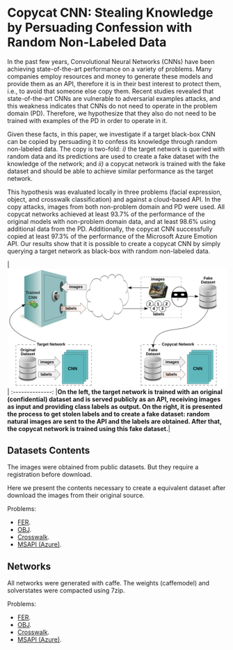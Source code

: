 # Copycat CNN: Stealing Knowledge by Persuading Confession with Random Non-Labeled Data

In the past few years, Convolutional Neural Networks (CNNs) have been achieving state-of-the-art performance on a variety of problems. Many companies employ resources and money to generate these models and provide them as an API, therefore it is in their best interest to protect them, i.e., to avoid that someone else copy them. Recent studies revealed that state-of-the-art CNNs are vulnerable to adversarial examples attacks, and this weakness indicates that CNNs do not need to operate in the problem domain (PD). Therefore, we hypothesize that they also do not need to be trained with examples of the PD in order to operate in it.

Given these facts, in this paper, we investigate if a target black-box CNN can be copied by persuading it to confess its knowledge through random non-labeled data. The copy is two-fold: *i)* the target network is queried with random data and its predictions are used to create a fake dataset with the knowledge of the network; and *ii)* a copycat network is trained with the fake dataset and should be able to achieve similar performance as the target network.

This hypothesis was evaluated locally in three problems (facial expression, object, and crosswalk classification) and against a cloud-based API. In the copy attacks, images from both non-problem domain and PD were used. All copycat networks achieved at least $93.7\%$ of the performance of the original models with non-problem domain data, and at least $98.6\%$ using additional data from the PD. Additionally, the copycat CNN successfully copied at least $97.3\%$ of the performance of the Microsoft Azure Emotion API. Our results show that it is possible to create a copycat CNN by simply querying a target network as black-box with random non-labeled data.

|![Copycat](copycat.svg)|
:--------------:
|**On the left, the target network is trained with an original (confidential) dataset and is served publicly as an API, receiving images as input and providing class labels as output. On the right, it is presented the process to get stolen labels and to create a fake dataset: random natural images are sent to the API and the labels are obtained. After that, the copycat network is trained using this fake dataset.**|

## Datasets Contents
The images were obtained from public datasets. But they require a registration before download. 

Here we present the contents necessary to create a equivalent dataset after download the images from their original source.

Problems:
- [FER](Dataset-Contents/FER).
- [OBJ](Dataset-Contents/OBJ). 
- [Crosswalk](Dataset-Contents/Crosswalk). 
- [MSAPI (Azure)](Dataset-Contents/Azure).

## Networks
All networks were generated with caffe. The weights (caffemodel) and solverstates were compacted using 7zip.

Problems:
- [FER](Networks/FER).
- [OBJ](Networks/OBJ). 
- [Crosswalk](Networks/Crosswalk). 
- [MSAPI (Azure)](Networks/Azure).
